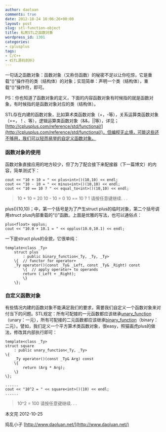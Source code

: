 ```yaml
---
author: daoluan
comments: true
date: 2012-10-24 16:06:26+00:00
layout: post
slug: stl-function-object
title: 私房STL之函数对象
wordpress_id: 1301
categories:
- cplusplus
tags:
- C/C++
- 《STL源码剖析》
---
```


一句话之函数对象：函数对象（又称仿函数）的秘密不足以让你吃惊，它是重载“()”操作符的类（结构体）的对象；实现简单：声明一个类（结构体），重载“()”操作符，即可。

PS：你也知道了函数对象的定义，下面的内容函数对象有时候指的就是函数对象，有时候指的是函数对象对应的类（结构体）。

STL存在内建的函数对象，比如算术类函数对象（+，-等），关系运算类函数对象（==，！、等），逻辑运算类函数对象（&&，||等），详见；[http://cplusplus.com/reference/std/functional/](http://cplusplus.com/reference/std/functional/)，但编程无止境，可能这些还不够用，我们可以轻而易举的自定义函数对象。

<!-- more -->


### 函数对象的使用


函数对象直接应用的地方较少，但了为了配合接下来配接器（下一篇博文）的内容，简单测试下：

    
    cout << "10 + 10 = " << plus<int>()(10,10) << endl;
    cout << "10 - 10 = " << minus<int>()(10,10) << endl;
    cout << "10 == 10 ? " << equal_to<int>()(10,10) << endl;




<blockquote>10 + 10 = 20
10 - 10 = 0
10 == 10 ? 1
请按任意键继续. . .</blockquote>


plus<int>()(10,10)；中，第一个括号是为了产生struct plus的临时对象，第二个括号调用struct plus内部重载的“()”函数。上面是优雅的写法，也可以通俗点：

    
    plus<float> opplus;
    cout << "10.0 + 10.1 = " << opplus(10.0,10.1) << endl;


一下是struct plus的全貌，它很单纯：

    
    template<class _Ty>
    	struct plus
    		: public binary_function<_Ty, _Ty, _Ty>
    	\{	// functor for operator+
    	_Ty operator()(const _Ty& _Left, const _Ty& _Right) const
    		\{	// apply operator+ to operands
    		return (_Left + _Right);
    		\}
    	\};




### 自定义函数对象


有些情况内建的函数对象不能满足我们的要求，需要我们自定义一个函数对象来对付当下的问题。STL规定：所有可配接的一元函数都应该继承[unary_function](http://cplusplus.com/reference/std/functional/unary_function/)（unary：一元），所有可配接的二元函数都应该继承[binary_function](http://cplusplus.com/reference/std/functional/binary_function/)（binary：二元）。譬如，我们定义一个平方算术类函数对象，很easy，照猫画虎plus的做法，修改其内部执行即可：

    
    template<class _Ty>
    struct square
    	: public unary_function<_Ty, _Ty>
    \{	
    	_Ty operator()(const _Ty& Arg) const
    	\{	
    		return (Arg * Arg);
    	\}
    \};
    
    ......
    cout << "10^2 = " << square<int>()(10) << endl;
    ......




<blockquote>10^2 = 100
请按任意键继续. . .</blockquote>


本文完 2012-10-25

捣乱小子 [http://www.daoluan.net/](http://www.daoluan.net/)
